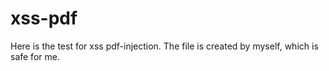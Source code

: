 # xss-pdf

Here is the test for xss pdf-injection. The file is created by myself, which is safe for me.
